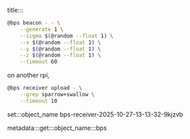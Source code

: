 title:::

```bash
@bps beacon - - \
    --generate 1 \
    --sigma $(@random --float 1) \
    --x $(@random --float 1) \
    --y $(@random --float 1) \
    --z $(@random --float 1) \
    --timeout 60
```

on another rpi,

```bash
@bps receiver upload - \
    --grep sparrow+swallow \
    --timeout 10
```

set:::object_name bps-receiver-2025-10-27-13-13-32-9kjzvb

metadata:::get:::object_name:::bps